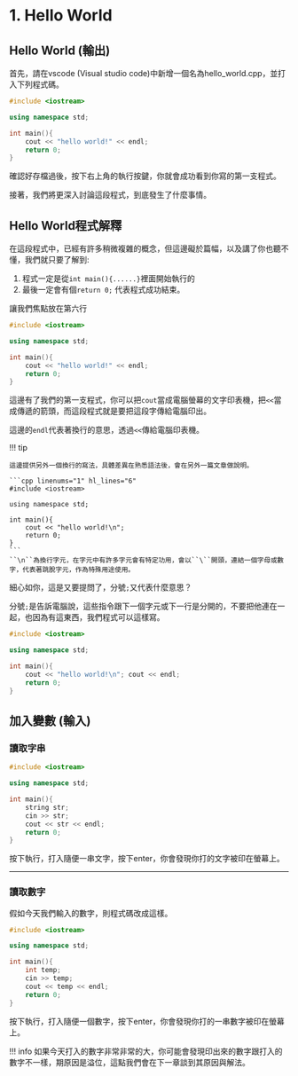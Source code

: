 # 1. Hello World 

## Hello World (輸出)
首先，請在vscode (Visual studio code)中新增一個名為hello_world.cpp，並打入下列程式碼。
```cpp linenums="1"
#include <iostream>

using namespace std;

int main(){
    cout << "hello world!" << endl;
    return 0;
}
```
確認好存檔過後，按下右上角的執行按鍵，你就會成功看到你寫的第一支程式。

接著，我們將更深入討論這段程式，到底發生了什麼事情。

## Hello World程式解釋
在這段程式中，已經有許多稍微複雜的概念，但這邊礙於篇幅，以及講了你也聽不懂，我們就只要了解到:

1. 程式一定是從``int main(){......}``裡面開始執行的
2. 最後一定會有個``return 0;`` 代表程式成功結束。

讓我們焦點放在第六行

```cpp linenums="1" hl_lines="6"
#include <iostream>

using namespace std;

int main(){
    cout << "hello world!" << endl;
    return 0;
}
```

這邊有了我們的第一支程式，你可以把``cout``當成電腦螢幕的文字印表機，把``<<``當成傳遞的箭頭，而這段程式就是要把這段字傳給電腦印出。

這邊的``endl``代表著換行的意思，透過``<<``傳給電腦印表機。

!!! tip

    這邊提供另外一個換行的寫法，具體差異在熟悉語法後，會在另外一篇文章做說明。

    ```cpp linenums="1" hl_lines="6"
    #include <iostream>

    using namespace std;

    int main(){
        cout << "hello world!\n";
        return 0;
    }
    ```
    ``\n``為換行字元，在字元中有許多字元會有特定功用，會以``\``開頭，連結一個字母或數字，代表著跳脫字元，作為特殊用途使用。

細心如你，這是又要提問了，分號``;``又代表什麼意思？

分號``;``是告訴電腦說，這些指令跟下一個字元或下一行是分開的，不要把他連在一起，也因為有這東西，我們程式可以這樣寫。

```cpp linenums="1" hl_lines="6"
#include <iostream>

using namespace std;

int main(){
    cout << "hello world!\n"; cout << endl;
    return 0;
}
```

## 加入變數 (輸入)

### 讀取字串
```cpp linenums="1"
#include <iostream>

using namespace std;

int main(){
    string str;
    cin >> str;
    cout << str << endl;
    return 0;
}
```

按下執行，打入隨便一串文字，按下enter，你會發現你打的文字被印在螢幕上。

---
### 讀取數字
假如今天我們輸入的數字，則程式碼改成這樣。

```cpp linenums="1"
#include <iostream>

using namespace std;

int main(){
    int temp;
    cin >> temp;
    cout << temp << endl;
    return 0;
}
```

按下執行，打入隨便一個數字，按下enter，你會發現你打的一串數字被印在螢幕上。

!!! info
    如果今天打入的數字非常非常的大，你可能會發現印出來的數字跟打入的數字不一樣，期原因是溢位，這點我們會在下一章談到其原因與解法。

